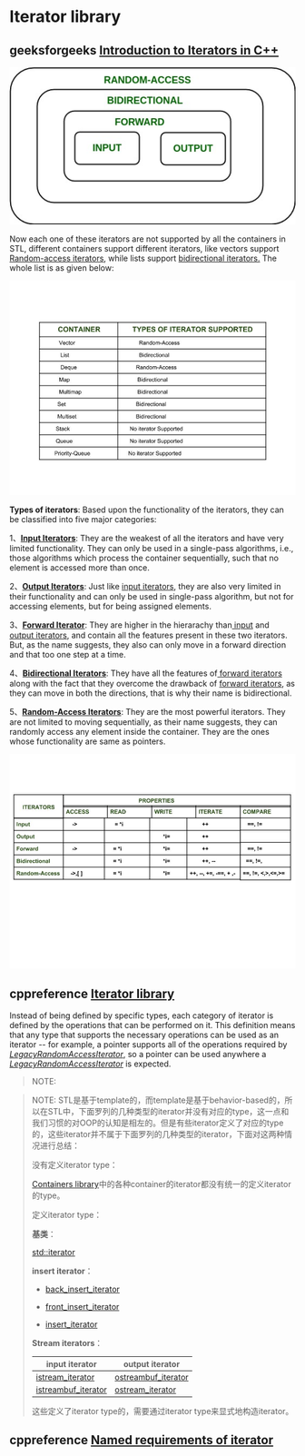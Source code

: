 # Iterator library



## geeksforgeeks [Introduction to Iterators in C++](https://www.geeksforgeeks.org/introduction-iterators-c/)

![](./C_Iterator.jpg)

Now each one of these iterators are not supported by all the containers in STL, different containers support different iterators, like vectors support [Random-access iterators](https://www.geeksforgeeks.org/random-access-iterators-in-cpp/), while lists support [bidirectional iterators.](https://www.geeksforgeeks.org/bidirectional-iterators-in-cpp/) The whole list is as given below:

![](./C_Iterator_Support.jpg)

**Types of iterators**: Based upon the functionality of the iterators, they can be classified into five major categories:

1、[**Input Iterators**](https://www.geeksforgeeks.org/input-iterators-in-cpp/): They are the weakest of all the iterators and have very limited functionality. They can only be used in a single-pass algorithms, i.e., those algorithms which process the container sequentially, such that no element is accessed more than once.

2、[**Output Iterators**](https://www.geeksforgeeks.org/output-iterators-cpp/): Just like [input iterators](https://www.geeksforgeeks.org/input-iterators-in-cpp/), they are also very limited in their functionality and can only be used in single-pass algorithm, but not for accessing elements, but for being assigned elements.

3、[**Forward Iterator**](https://www.geeksforgeeks.org/forward-iterators-in-cpp/): They are higher in the hierarachy than[ input](https://www.geeksforgeeks.org/input-iterators-in-cpp/) and [output iterators](https://www.geeksforgeeks.org/output-iterators-cpp/), and contain all the features present in these two iterators. But, as the name suggests, they also can only move in a forward direction and that too one step at a time.

4、[**Bidirectional Iterators**](https://www.geeksforgeeks.org/bidirectional-iterators-in-cpp/): They have all the features of[ forward iterators](https://www.geeksforgeeks.org/forward-iterators-in-cpp/) along with the fact that they overcome the drawback of [forward iterators](https://www.geeksforgeeks.org/forward-iterators-in-cpp/), as they can move in both the directions, that is why their name is bidirectional.

5、[**Random-Access Iterators**](https://www.geeksforgeeks.org/random-access-iterators-in-cpp/): They are the most powerful iterators. They are not limited to moving sequentially, as their name suggests, they can randomly access any element inside the container. They are the ones whose functionality are same as pointers.

![](./iteratorOperation.jpg)

## cppreference [Iterator library](https://en.cppreference.com/w/cpp/iterator)

Instead of being defined by specific types, each category of iterator is defined by the operations that can be performed on it. This definition means that any type that supports the necessary operations can be used as an iterator -- for example, a pointer supports all of the operations required by [*LegacyRandomAccessIterator*](https://en.cppreference.com/w/cpp/named_req/RandomAccessIterator), so a pointer can be used anywhere a [*LegacyRandomAccessIterator*](https://en.cppreference.com/w/cpp/named_req/RandomAccessIterator) is expected.

> NOTE: 

> NOTE: STL是基于template的，而template是基于behavior-based的，所以在STL中，下面罗列的几种类型的iterator并没有对应的type，这一点和我们习惯的对OOP的认知是相左的。但是有些iterator定义了对应的type的，这些iterator并不属于下面罗列的几种类型的iterator，下面对这两种情况进行总结：
>
> 没有定义iterator type：
>
> [Containers library](https://en.cppreference.com/w/cpp/container)中的各种container的iterator都没有统一的定义iterator的type。
>
> 定义iterator type：
>
> **基类**：
>
> [std::iterator](https://en.cppreference.com/w/cpp/iterator/iterator)
>
> **insert iterator**：
>
> - [back_insert_iterator](https://en.cppreference.com/w/cpp/iterator/back_insert_iterator)
>
> - [front_insert_iterator](https://en.cppreference.com/w/cpp/iterator/front_insert_iterator)
>
> - [insert_iterator](https://en.cppreference.com/w/cpp/iterator/insert_iterator)
>
> **Stream iterators**：
>
> | input iterator                                               | output iterator                                              |
> | ------------------------------------------------------------ | ------------------------------------------------------------ |
> | [istream_iterator](https://en.cppreference.com/w/cpp/iterator/istream_iterator) | [ostreambuf_iterator](https://en.cppreference.com/w/cpp/iterator/ostreambuf_iterator) |
> | [istreambuf_iterator](https://en.cppreference.com/w/cpp/iterator/istreambuf_iterator) | [ostream_iterator](https://en.cppreference.com/w/cpp/iterator/ostream_iterator) |
>
> 这些定义了iterator type的，需要通过iterator type来显式地构造iterator。




## cppreference [Named requirements of  iterator](https://en.cppreference.com/w/cpp/named_req#Iterator)